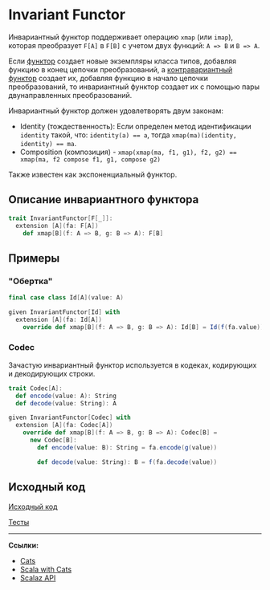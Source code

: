 # Invariant Functor

Инвариантный функтор поддерживает операцию `xmap` (или `imap`), 
которая преобразует `F[A]` в `F[B]` с учетом двух функций: `A => B` и `B => A`. 

Если [функтор](functor) создает новые экземпляры класса типов, добавляя функцию в конец цепочки преобразований, 
а [контравариантный функтор](contravariant-functor) создает их, добавляя функцию в начало цепочки преобразований, 
то инвариантный функтор создает их с помощью пары двунаправленных преобразований.

Инвариантный функтор должен удовлетворять двум законам: 
- Identity (тождественность): Если определен метод идентификации `identity` такой, что: `identity(a) == a`,
  тогда `xmap(ma)(identity, identity) == ma`.
- Composition (композиция) - `xmap(xmap(ma, f1, g1), f2, g2) == xmap(ma, f2 compose f1, g1, compose g2)`

Также известен как экспоненциальный функтор.


## Описание инвариантного функтора

```scala
trait InvariantFunctor[F[_]]:
  extension [A](fa: F[A]) 
    def xmap[B](f: A => B, g: B => A): F[B]
```

## Примеры

### "Обертка"

```scala
final case class Id[A](value: A)

given InvariantFunctor[Id] with
  extension [A](fa: Id[A]) 
    override def xmap[B](f: A => B, g: B => A): Id[B] = Id(f(fa.value))
```

### Codec

Зачастую инвариантный функтор используется в кодеках, кодирующих и декодирующих строки.

```scala
trait Codec[A]:
  def encode(value: A): String
  def decode(value: String): A

given InvariantFunctor[Codec] with
  extension [A](fa: Codec[A])
    override def xmap[B](f: A => B, g: B => A): Codec[B] =
      new Codec[B]:
        def encode(value: B): String = fa.encode(g(value))

        def decode(value: String): B = f(fa.decode(value))
```


## Исходный код

[Исходный код](https://gitflic.ru/project/artemkorsakov/scalabook/blob?file=examples%2Fsrc%2Fmain%2Fscala%2Ftypeclass%2Fmonad%2FInvariantFunctor.scala&plain=1)

[Тесты](https://gitflic.ru/project/artemkorsakov/scalabook/blob?file=examples%2Fsrc%2Ftest%2Fscala%2Ftypeclass%2Fmonad%2FInvariantFunctorSuite.scala)


---

**Ссылки:**

- [Cats](https://typelevel.org/cats/typeclasses/invariant.html)
- [Scala with Cats](https://www.scalawithcats.com/dist/scala-with-cats.html#sec:functors:invariant)
- [Scalaz API](https://javadoc.io/static/org.scalaz/scalaz-core_3/7.3.6/scalaz/InvariantFunctor.html)
